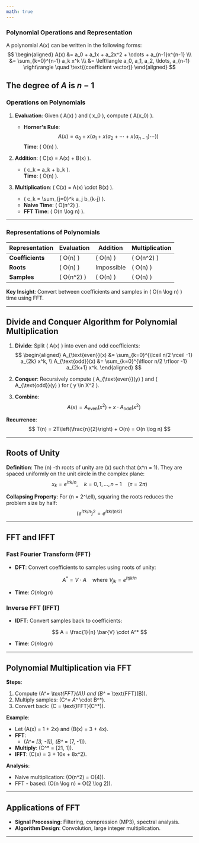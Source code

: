 ```yaml
---
math: true
---
```

### Polynomial Operations and Representation  

A polynomial $A(x)$ can be written in the following forms:  
$$
\begin{aligned}
A(x) &= a_0 + a_1x + a_2x^2 + \cdots + a_{n-1}x^{n-1}   \\\
&= \sum_{k=0}^{n-1} a_k x^k   \\\
&= \left\langle a_0, a_1, a_2, \ldots, a_{n-1} \right\rangle \quad \text{(coefficient vector)}
\end{aligned}
$$

The **degree** of $A$ is $n-1$
---

### Operations on Polynomials  

1. **Evaluation**: Given \( A(x) \) and \( x_0 \), compute \( A(x_0) \).  
   - **Horner's Rule**:  
     $$
     A(x) = a_0 + x\left(a_1 + x\left(a_2 + \cdots + x\left(a_{n-1}\right)\cdots\right)\right)
     $$
     **Time**: \( O(n) \).

2. **Addition**: \( C(x) = A(x) + B(x) \).  
   - \( c_k = a_k + b_k \).  
   **Time**: \( O(n) \).

3. **Multiplication**: \( C(x) = A(x) \cdot B(x) \).  
   - \( c_k = \sum_{j=0}^k a_j b_{k-j} \).  
   - **Naive Time**: \( O(n^2) \).  
   - **FFT Time**: \( O(n \log n) \).

---

### Representations of Polynomials  

| Representation | Evaluation | Addition | Multiplication |
|----------------|------------|----------|----------------|
| **Coefficients** | \( O(n) \) | \( O(n) \) | \( O(n^2) \) |
| **Roots** | \( O(n) \) | Impossible | \( O(n) \) |
| **Samples** | \( O(n^2) \) | \( O(n) \) | \( O(n) \) |

**Key Insight**: Convert between coefficients and samples in \( O(n \log n) \) time using FFT.

---

## Divide and Conquer Algorithm for Polynomial Multiplication  

1. **Divide**: Split \( A(x) \) into even and odd coefficients:  
   $$
   \begin{aligned}
   A_{\text{even}}(x) &= \sum_{k=0}^{\lceil n/2 \rceil -1} a_{2k} x^k, \\
   A_{\text{odd}}(x) &= \sum_{k=0}^{\lfloor n/2 \rfloor -1} a_{2k+1} x^k.
   \end{aligned}
   $$

2. **Conquer**: Recursively compute \( A_{\text{even}}(y) \) and \( A_{\text{odd}}(y) \) for \( y \in X^2 \).  

3. **Combine**:  
   $$
   A(x) = A_{\text{even}}(x^2) + x \cdot A_{\text{odd}}(x^2)
   $$

**Recurrence**:  
$$
T(n) = 2T\left(\frac{n}{2}\right) + O(n) = O(n \log n)
$$

---

## Roots of Unity  

**Definition**: The \(n\) -th roots of unity are \(x\) such that \(x^n = 1\). They are spaced uniformly on the unit circle in the complex plane:  
$$
x_k = e^{i \tau k / n}, \quad k = 0, 1, \ldots, n - 1 \quad (\tau = 2\pi)
$$

**Collapsing Property**: For \(n = 2^\ell\), squaring the roots reduces the problem size by half:  
$$
\left(e^{i \tau k / n}\right)^2 = e^{i \tau k / (n/2)}
$$

---

## FFT and IFFT  

### Fast Fourier Transform (FFT)  

- **DFT**: Convert coefficients to samples using roots of unity:  

$$
A^* = V \cdot A \quad \text{where } V_{jk} = e^{i \tau jk / n}
$$

- **Time**: $O(n \log n)$

### Inverse FFT (IFFT)  

- **IDFT**: Convert samples back to coefficients:  

$$
A = \frac{1}{n} \bar{V} \cdot A^*
$$

- **Time**: $O(n \log n)$

---

## Polynomial Multiplication via FFT  

**Steps**:  

1. Compute \(A^*= \text{FFT}(A)\) and \(B^* = \text{FFT}(B)\).  
2. Multiply samples: \(C^*= A^* \cdot B^*\).  
3. Convert back: \(C = \text{IFFT}(C^*)\).  

**Example**:  

- Let \(A(x) = 1 + 2x\) and \(B(x) = 3 + 4x\).  
- **FFT**:  
  - \(A^*= [3, -1]\), \(B^* = [7, -1]\).  
- **Multiply**: \(C^* = [21, 1]\).  
- **IFFT**: \(C(x) = 3 + 10x + 8x^2\).  

**Analysis**:  

- Naive multiplication: \(O(n^2) = O(4)\).  
- FFT - based: \(O(n \log n) = O(2 \log 2)\).  

---

## Applications of FFT  

- **Signal Processing**: Filtering, compression (MP3), spectral analysis.  
- **Algorithm Design**: Convolution, large integer multiplication.  

---
